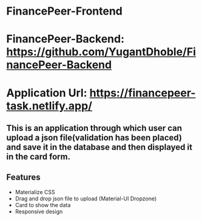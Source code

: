 # FinancePeer-Frontend
# FinancePeer-Backend: https://github.com/YugantDhoble/FinancePeer-Backend
# Application Url: https://financepeer-task.netlify.app/

## This is an application through which user can upload a json file(validation has been placed) and save it in the database and then displayed it in the card form.

## Features

- Materialize CSS
- Drag and drop json file to upload (Material-UI Dropzone)
- Card to show the data
- Responsive design
